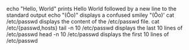 echo "Hello, World" prints Hello World followed by a new line to the standard output
echo "(Ôo)" displays a confused smiley "(Ôo)'
cat /etc/passwd displays the content of the /etc/passwd file.
cat /etc/{passwd,hosts}
tail -n 10 /etc/passwd displays the last 10 lines of /etc/passwd
head -n 10 /etc/passwd displays the first 10 lines of /etc/passwd
